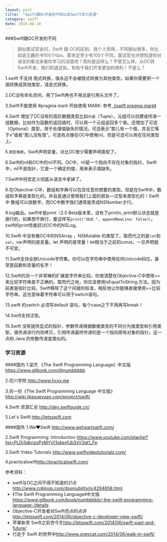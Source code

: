 ```yaml
---
layout: post
title:  "Swift跟OC开发的不同以及Swift学习资源"
category: swift
date: 2015-08-10
---
```


###Swift跟OC开发的不同

> 貌似面试官会问，Swift 跟 OC的区别。我个人觉得，不同貌似很多，你比如说王巍的书100个tips，那肯定至少有100个不同。面试官也许想知道你对语言的看法来看你学习的深度吧？真的是这样么？不管怎么样。从OC转Swift开发，我们知道这些。有助于我们开发更加的顺利！不是么？

1.swift 不支持 隐式转换，值永远不会被隐式转换为其他类型。如果你需要把一个值转换成其他类型，请显式转换。

2.OC没有命名空间，用了Swift再也不用总是引用头文件了。

3.Swift不能使用 #pragma mark 开始使用  MARK: 参考[《swift pragma mark》](http://ju.outofmemory.cn/entry/104921)

4.Swift 增加了OC没有的高阶数据类型比如`元组`（Tuple）。元组可以创建或传递一组数据，比如作为函数的返回值时，可以用一个元组返回多个值。还增加了可选（Optional）类型，用于处理值缺失的情况。可选表示“那儿有一个值，并且它等于x”或者“那儿没有值”。可选有点像在OC中使用nil，但是可选可以用在任何类型上。

5.`类型推断`。Swift声明变量，对比OC很少需要声明类型了。

6.Swift的nil和OC中的nil不同。OC中，nil是一个指向不存在对象的指针。Swift中，nil不是指针，它是一个确定的值，用来表示值缺失。

7.Swift中将宏定义彻底从语言中拿掉了。

8.在Objective-C中，数组和字典可以包含任意你想要的类型。但是在Swift中，数组和字典是类型化的。并且是通过使用我们上面的朋友—泛型来类型化的！Swift 中 数组可以放数字。而OC中数字我们通常是弄成NSNumber才行。

9.log输出。swift中是print（2.0 Beta版本里，没有了println, print默认状态就是换行的，如果想不换行，要这样写`print("测试 ", appendNewLine: false)）`。swift的print性能好过OC中的NSLog。

10.Swift 中没有像OC中的NSArray ，NSMutable 的类型了。取而代之的是`let`和`var`。var声明的是变量。let 声明的是常量！let相当于之前的const。一旦声明就不可变。

11.Swift支持全部Unicode字符集。你可以在字符串中使用任何Unicode码位，甚至是函数和变量的名字！

12.Swift的另一个非常棒的扩展是字符串比较。你很清楚在Objective-C中使用==来比较字符串是不正确的。取而代之地，你应该使用isEqualToString:方法。因为前者是指针比较。Swift移除了这个间接的标准，相反地让你能够直接使用==比较字符串。这也意味着字符串可以用于switch语句。

13.swift 的switch 必须写default 语句。每个case之下不用再写break！

14.Swift支持泛型。

15.Swift 没有提供显式的指针，参数传递根据数据类型的不同分为值类型和引用类型，值传递进行内存拷贝，引用传递最终传递的是一个指向原有对象的指针。这一点和 Java 的参数传递是类似的。
<!--7.Swift支持引用传值。OC不支持。-->
  
### 学习资源

####国内
1.梁杰 《The Swift Programming Language》中文版 <https://www.gitbook.com/@numbbbbb>

2.花川学院 <http://www.hcxy.me>

3.另一份《The Swift Programming Language 中文版》 <http://wiki.jikexueyuan.com/project/swift/>

4.Swift 资源汇总 <http://dev.swiftguide.cn/>

5.Let's Swift <http://letsswift.com>

####国外
1.We❤️Swift <http://www.weheartswift.com/>

2.Swift Programming: Introduction <https://www.youtube.com/playlist?list=PLDj3dknzoPvMYvf3skevfJb3zV3qt1_Fp>

3.Swift Video Tutorials <http://www.swiftvideotutorials.com/>

4.practicalswift<http://practicalswift.com/>

参考资料：

* swift与OC之间不得不知道的21点 <http://www.cnblogs.com/dsxniubility/p/4294658.html>
* 《The Swift Programming Language》中文版<https://www.gitbook.com/book/numbbbbb/-the-swift-programming-language-/details>
* Objective-C开发者对Swift亮点的点评 <http://letsswift.com/2014/06/objective-c-developer-view-swift/>
* 苹果新贵 Swift之前世今生<http://letsswift.com/2014/06/swift-past-and-future/>
* 行走于 Swift 的世界中<http://www.onevcat.com/2014/06/walk-in-swift/>




